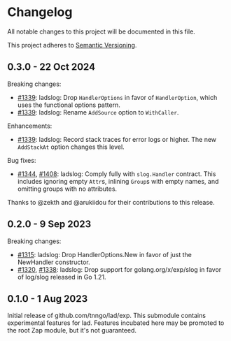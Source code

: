 # Changelog
All notable changes to this project will be documented in this file.

This project adheres to [Semantic Versioning](https://semver.org/spec/v2.0.0.html).

## 0.3.0 - 22 Oct 2024

Breaking changes:
* [#1339][]: ladslog: Drop `HandlerOptions` in favor of `HandlerOption`,
  which uses the functional options pattern.
* [#1339][]: ladslog: Rename `AddSource` option to `WithCaller`.

Enhancements:
* [#1339][]: ladslog: Record stack traces for error logs or higher.
  The new `AddStackAt` option changes this level.

Bug fixes:
* [#1344][], [#1408][]: ladslog: Comply fully with `slog.Handler` contract.
  This includes ignoring empty `Attr`s, inlining `Group`s with empty names,
  and omitting groups with no attributes.

[#1344]: https://github.com/uber-go/zap/pull/1344
[#1339]: https://github.com/uber-go/zap/pull/1339
[#1408]: https://github.com/uber-go/zap/pull/1408

Thanks to @zekth and @arukiidou for their contributions to this release.

## 0.2.0 - 9 Sep 2023

Breaking changes:
* [#1315][]: ladslog: Drop HandlerOptions.New in favor of just the NewHandler constructor.
* [#1320][], [#1338][]: ladslog: Drop support for golang.org/x/exp/slog in favor of log/slog released in Go 1.21.

[#1315]: https://github.com/uber-go/zap/pull/1315
[#1320]: https://github.com/uber-go/zap/pull/1320
[#1338]: https://github.com/uber-go/zap/pull/1338

## 0.1.0 - 1 Aug 2023

Initial release of github.com/tnngo/lad/exp.
This submodule contains experimental features for lad.
Features incubated here may be promoted to the root Zap module,
but it's not guaranteed.
